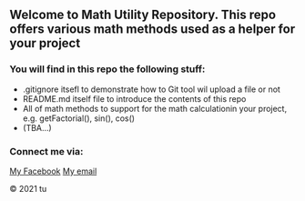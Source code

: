 ## Welcome to Math Utility Repository. This repo offers various math methods used as a helper for your project

### You will find in this repo the following stuff:

* .gitignore itsefl to demonstrate how to Git tool wil upload a file or not
* README.md itself file to introduce the contents of this repo
* All of math methods to support for the math calculationin your project, e.g. getFactorial(), sin(), cos()
* (TBA...)

### Connect me via:
[My Facebook](http://facebook.com/profile.php?id=100009851439553)
[My email](tunltse141052@fpt.edu.vn)

© 2021 tu